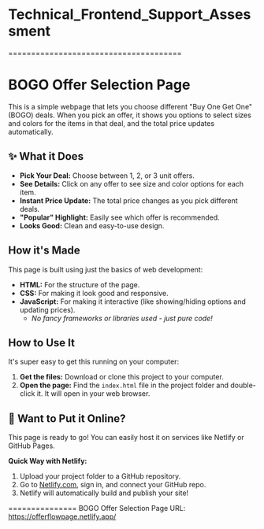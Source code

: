 # Technical_Frontend_Support_Assessment
======================================
# BOGO Offer Selection Page

This is a simple webpage that lets you choose different "Buy One Get One" (BOGO) deals. When you pick an offer, it shows you options to select sizes and colors for the items in that deal, and the total price updates automatically.

## ✨ What it Does

* **Pick Your Deal:** Choose between 1, 2, or 3 unit offers.
* **See Details:** Click on any offer to see size and color options for each item.
* **Instant Price Update:** The total price changes as you pick different deals.
* **"Popular" Highlight:** Easily see which offer is recommended.
* **Looks Good:** Clean and easy-to-use design.

## How it's Made

This page is built using just the basics of web development:

* **HTML:** For the structure of the page.
* **CSS:** For making it look good and responsive.
* **JavaScript:** For making it interactive (like showing/hiding options and updating prices).
    * *No fancy frameworks or libraries used - just pure code!*

##  How to Use It

It's super easy to get this running on your computer:

1.  **Get the files:** Download or clone this project to your computer.
2.  **Open the page:** Find the `index.html` file in the project folder and double-click it. It will open in your web browser.

## 🚀 Want to Put it Online?

This page is ready to go! You can easily host it on services like Netlify or GitHub Pages.

**Quick Way with Netlify:**
1.  Upload your project folder to a GitHub repository.
2.  Go to [Netlify.com](https://www.netlify.com/), sign in, and connect your GitHub repo.
3.  Netlify will automatically build and publish your site!

===============
BOGO Offer Selection Page URL: https://offerflowpage.netlify.app/
